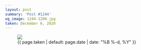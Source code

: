 ```yaml
---
layout: post
summary: 'Post #1244'
og_image: 1244-1280.jpg
taken: December 6, 2020
---
```


<figure class="post">
<img sizes="(min-width: 700px) 50vw, calc(100vw - 2rem)" src="{{ site.assets_url }}/1244-640.jpg" srcset="{{ site.assets_url }}/1244-320.jpg 320w, {{ site.assets_url }}/1244-640.jpg 640w, {{ site.assets_url }}/1244-960.jpg 960w, {{ site.assets_url }}/1244-1280.jpg 1280w"/>
<figcaption>
<time>{{ page.taken | default: page.date | date: "%B %-d, %Y" }}</time>
</figcaption>
</figure>
